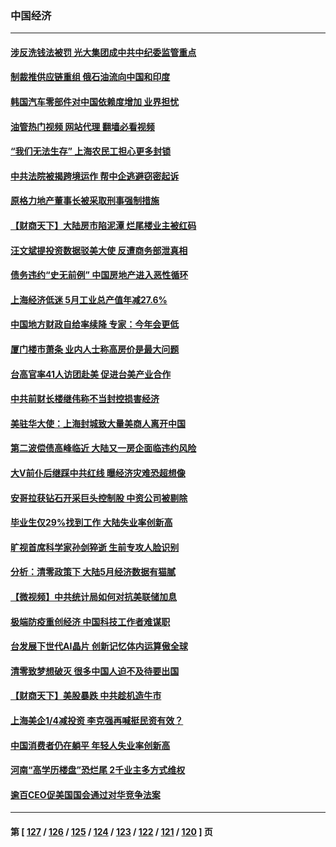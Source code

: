 ### 中国经济
---
#### [涉反洗钱法被罚 光大集团成中共中纪委监管重点](../../pages/ncid283/n13762920.md?06200445) 
#### [制裁推供应链重组 俄石油流向中国和印度](../../pages/ncid283/n13762897.md?06200445) 
#### [韩国汽车零部件对中国依赖度增加 业界担忧](../../pages/ncid283/n13762855.md?06200445) 
#### [油管热门视频 网站代理 翻墙必看视频](http://209.222.30.114:81/youtube.html?06200445)
#### [“我们无法生存” 上海农民工担心更多封锁](../../pages/ncid283/n13762021.md?06200445) 
#### [中共法院被揭跨境运作 帮中企逃避窃密起诉](../../pages/ncid283/n13761140.md?06200445) 
#### [原格力地产董事长被采取刑事强制措施](../../pages/ncid283/n13762065.md?06200445) 
#### [【财商天下】大陆房市陷泥潭 烂尾楼业主被红码](../../pages/ncid283/n13761890.md?06200445) 
#### [汪文斌提投资数据驳美大使 反遭商务部泄真相](../../pages/ncid283/n13761701.md?06200445) 
#### [债务违约“史无前例” 中国房地产进入恶性循环](../../pages/ncid283/n13761873.md?06200445) 
#### [上海经济低迷 5月工业总产值年减27.6%](../../pages/ncid283/n13761704.md?06200445) 
#### [中国地方财政自给率续降 专家：今年会更低](../../pages/ncid283/n13761613.md?06200445) 
#### [厦门楼市萧条 业内人士称高房价是最大问题](../../pages/ncid283/n13761438.md?06200445) 
#### [台高官率41人访团赴美 促进台美产业合作](../../pages/ncid283/n13761432.md?06200445) 
#### [中共前财长楼继伟称不当封控损害经济](../../pages/ncid283/n13761368.md?06200445) 
#### [美驻华大使：上海封城致大量美商人离开中国](../../pages/ncid283/n13761148.md?06200445) 
#### [第二波偿债高峰临近 大陆又一房企面临违约风险](../../pages/ncid283/n13761177.md?06200445) 
#### [大V前仆后继踩中共红线 曝经济灾难恐超想像](../../pages/ncid283/n13761107.md?06200445) 
#### [安哥拉获钻石开采巨头控制股 中资公司被剔除](../../pages/ncid283/n13761101.md?06200445) 
#### [毕业生仅29%找到工作 大陆失业率创新高](../../pages/ncid283/n13761096.md?06200445) 
#### [旷视首席科学家孙剑猝逝 生前专攻人脸识别](../../pages/ncid283/n13760859.md?06200445) 
#### [分析：清零政策下 大陆5月经济数据有猫腻](../../pages/ncid283/n13761057.md?06200445) 
#### [【微视频】中共统计局如何对抗美联储加息](../../pages/ncid283/n13761018.md?06200445) 
#### [极端防疫重创经济 中国科技工作者难谋职](../../pages/ncid283/n13760865.md?06200445) 
#### [台发展下世代AI晶片 创新记忆体内运算傲全球](../../pages/ncid283/n13760899.md?06200445) 
#### [清零致梦想破灭 很多中国人迫不及待要出国](../../pages/ncid283/n13760493.md?06200445) 
#### [【财商天下】美股暴跌 中共趁机造牛市](../../pages/ncid283/n13760341.md?06200445) 
#### [上海美企1/4减投资 李克强再喊挺民资有效？](../../pages/ncid283/n13759443.md?06200445) 
#### [中国消费者仍在躺平 年轻人失业率创新高](../../pages/ncid283/n13760313.md?06200445) 
#### [河南“高学历楼盘”恐烂尾 2千业主多方式维权](../../pages/ncid283/n13760221.md?06200445) 
#### [逾百CEO促美国国会通过对华竞争法案](../../pages/ncid283/n13760158.md?06200445) 

---
#### 第 [ [127](./127.md?06200445) / [126](./126.md?06200445) / [125](./125.md?06200445) / [124](./124.md?06200445) / [123](./123.md?06200445) / [122](./122.md?06200445) / [121](./121.md?06200445) / [120](./120.md?06200445) ] 页
